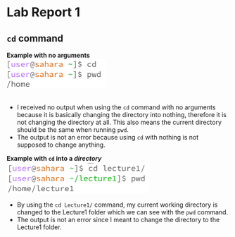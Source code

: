 # **Lab Report 1**
## `cd` command <br/>

**Example with no arguments** <br/>
![Image](images/example1.png) <br/>
<br/>
- I received no output when using the `cd` command with no arguments because it is basically changing the directory into nothing, therefore it is not changing the directory at all. This also means the current directory should be the same when running `pwd`.<br/>
- The output is not an error because using `cd` with nothing is not supposed to change anything.

**Example with `cd` into a *directory*** <br/>
![Image](images/example2.png) <br/>
- By using the `cd Lecture1/` command, my current working directory is changed to the Lecture1 folder which we can see with the `pwd` command. <br/>
- The output is not an error since I meant to change the directory to the Lecture1 folder.

